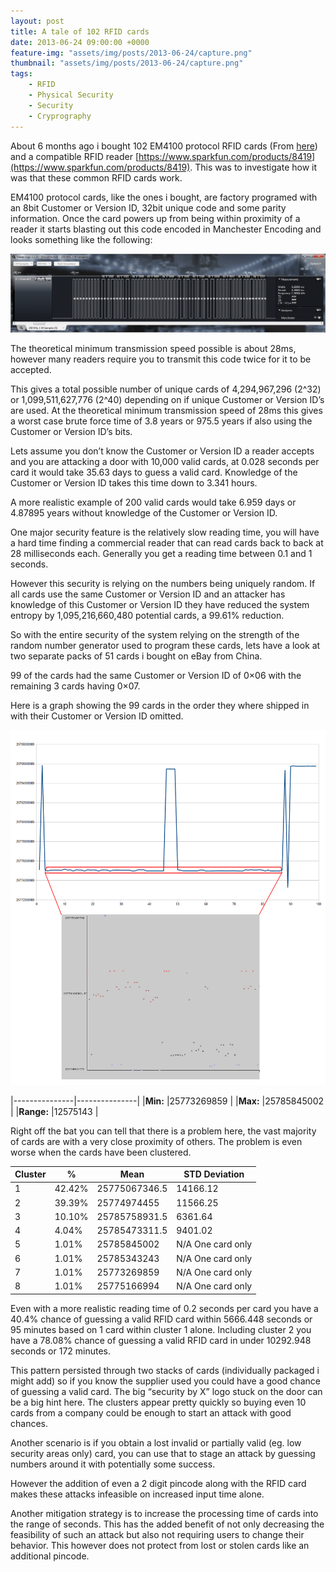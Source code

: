```yaml
---
layout: post
title: A tale of 102 RFID cards
date: 2013-06-24 09:00:00 +0000
feature-img: "assets/img/posts/2013-06-24/capture.png"
thumbnail: "assets/img/posts/2013-06-24/capture.png"
tags:
    - RFID
    - Physical Security
    - Security
    - Cryprography
---
```

About 6 months ago i bought 102 EM4100 protocol RFID cards (From [here](http://tinyurl.com/axrct2r)) and a compatible RFID reader [https://www.sparkfun.com/products/8419](https://www.sparkfun.com/products/8419). This was to investigate how it was that these common RFID cards work.

EM4100 protocol cards, like the ones i bought, are factory programed with an 8bit Customer or Version ID, 32bit unique code and some parity information. Once the card powers up from being within proximity of a reader it starts blasting out this code encoded in Manchester Encoding and looks something like the following:

![Data capture](/assets/img/posts/2013-06-24/capture.png)

The theoretical minimum transmission speed possible is about 28ms, however many readers require you to transmit this code twice for it to be accepted.

This gives a total possible number of unique cards of 4,294,967,296 (2^32) or 1,099,511,627,776 (2^40) depending on if unique Customer or Version ID’s are used. At the theoretical minimum transmission speed of 28ms this gives a worst case brute force time of 3.8 years or 975.5 years if also using the Customer or Version ID’s bits.

<!--more-->

Lets assume you don’t know the Customer or Version ID a reader accepts and you are attacking a door with 10,000 valid cards, at 0.028 seconds per card it would take 35.63 days to guess a valid card. Knowledge of the Customer or Version ID takes this time down to 3.341 hours.

A more realistic example of 200 valid cards would take 6.959 days or 4.87895 years without knowledge of the Customer or Version ID.

One major security feature is the relatively slow reading time, you will have a hard time finding a commercial reader that can read cards back to back at 28 milliseconds each. Generally you get a reading time between 0.1 and 1 seconds.

However this security is relying on the numbers being uniquely random. If all cards use the same Customer or Version ID and an attacker has knowledge of this Customer or Version ID they have reduced the system entropy by 1,095,216,660,480 potential cards, a 99.61% reduction.

So with the entire security of the system relying on the strength of the random number generator used to program these cards, lets have a look at two separate packs of 51 cards i bought on eBay from China.

99 of the cards had the same Customer or Version ID of 0×06 with the remaining 3 cards having 0×07.

Here is a graph showing the 99 cards in the order they where shipped in with their Customer or Version ID omitted.

![Data capture](/assets/img/posts/2013-06-24/graph.png)

|---------------|---------------|
|**Min:** 		|25773269859	|
|**Max:**		|25785845002	|
|**Range:**		|12575143	    |

Right off the bat you can tell that there is a problem here, the vast majority of cards are with a very close proximity of others. The problem is even worse when the cards have been clustered.

|Cluster|%	    |Mean		    |STD Deviation|
|-------|-------|---------------|-------------|
|1	    |42.42%	|25775067346.5	|14166.12     |
|2  	|39.39%	|25774974455	|11566.25     |
|3	    |10.10%	|25785758931.5	|6361.64      |
|4  	|4.04%	|25785473311.5	|9401.02      |
|5      |1.01%	|25785845002	|N/A One card only|
|6  	|1.01%	|25785343243	|N/A One card only|
|7  	|1.01%	|25773269859	|N/A One card only|
|8  	|1.01%	|25775166994	|N/A One card only|

Even with a more realistic reading time of 0.2 seconds per card you have a 40.4% chance of guessing a valid RFID card within 5666.448 seconds or 95 minutes based on 1 card within cluster 1 alone. Including cluster 2 you have a 78.08% chance of guessing a valid RFID card in under 10292.948 seconds or 172 minutes.

This pattern persisted through two stacks of cards (individually packaged i might add) so if you know the supplier used you could have a good chance of guessing a valid card. The big “security by X” logo stuck on the door can be a big hint here. The clusters appear pretty quickly so buying even 10 cards from a company could be enough to start an attack with good chances.

Another scenario is if you obtain a lost invalid or partially valid (eg. low security areas only) card, you can use that to stage an attack by guessing numbers around it with potentially some success.

However the addition of even a 2 digit pincode along with the RFID card makes these attacks infeasible on increased input time alone.

Another mitigation strategy is to increase the processing time of cards into the range of seconds. This has the added benefit of not only decreasing the feasibility of such an attack but also not requiring users to change their behavior. This however does not protect from lost or stolen cards like an additional pincode.

